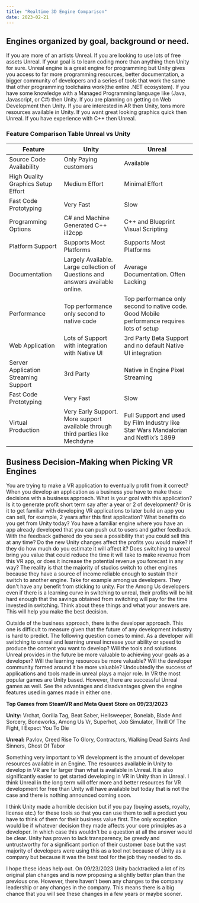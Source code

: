 ```yaml
---
title: "Realtime 3D Engine Comparison"
date: 2023-02-21
---
```


## Engines organized by goal, background or need.


If you are more of an artists Unreal. 
If you are looking to use lots of free assets Unreal. 
If your goal is to learn coding more than anything then Unity for sure. Unreal engine is a great engine for programming but  Unity gives you access to far more programming resources, better documentation,  a bigger community of developers and a series of tools that work the same that other programming toolchains work(the entire .NET ecosystem). 
If you have some knowledge with a Managed Programming language like (Java, Javascript, or C#) then Unity.
If you are planning on getting on Web Development then Unity.
If you are interested in AR then Unity, tons more resources available in Unity.
If you want great looking graphics quick then Unreal.
If you have experience with C++ then Unreal.

### Feature Comparison Table Unreal vs Unity

|Feature              |Unity                      |Unreal                          |
|----------------|-------------------------------|-----------------------------|
|Source Code Availability| Only Paying customers           | Available          |
|High Quality Graphics Setup Effort       |Medium Effort            |Minimal Effort           |
|Fast Code Prototyping    | Very Fast  | Slow|
|Programming Options    | C# and Machine Generated C++ ill2cpp  | C++ and Blueprint Visual Scripting|
|Platform Support    | Supports Most Platforms | Supports Most Platforms|
|Documentation   | Largely Available. Large collection of Questions and answers available online. | Average Documentation. Often Lacking|
|Performance  | Top performance only second to native code | Top performance only second to native code. Good Mobile performance requires lots of setup|
|Web Application   | Lots of Support with integration with Native UI  | 3rd Party Beta Support and no default Native UI integration |
|Server Application Streaming Support    | 3rd Party | Native in Engine Pixel Streaming|
|Fast Code Prototyping    | Very Fast  | Slow|
|Virtual Production | Very Early Support. More support available through third parties like Mechdyne | Full Support and used by Film Industry like Star Wars Mandalorian and  Netflix’s 1899 |



## Business Decision-Making when Picking VR Engines

You are trying to make a VR application to eventually profit from it correct? When you develop an application as a business you have to make these decisions with a business approach. What is your goal with this application? Is it to generate profit short term say after a year or 2 of development? Or is it to get familiar with developing VR applications to later build an app you can sell, for example, 2 years after this first application? What benefits do you get from Unity today? You have a familiar engine where you have an app already developed that you can push out to users and gather feedback. With the feedback gathered do you see a possibility that you could sell this at any time? Do the new Unity changes affect the profits you would make? If they do how much do you estimate it will affect it? Does switching to unreal bring you value that could reduce the time it will take to make revenue from this VR app, or does it increase the potential revenue you forecast in any way? The reality is that the majority of studios switch to other engines because they have a source of income reliable enough to sustain their switch to another engine. Take for example among us developers. They don't have any benefit from sticking to unity. For the Among Us developers even if there is a learning curve in switching to unreal, their profits will be hit hard enough that the savings obtained from switching will pay for the time invested in switching. Think about these things and what your answers are. This will help you make the best decision. 

Outside of the business approach, there is the developer approach. This one is difficult to measure given that the future of any development industry is hard to predict. The following question comes to mind. As a developer will switching to unreal and learning unreal increase your ability or speed to produce the content you want to develop? Will the tools and solutions Unreal provides in the future be more valuable to achieving your goals as a developer? Will the learning resources be more valuable? Will the developer community formed around it be more valuable? Undoubtedly the success of applications and tools made in unreal plays a major role. In VR the most popular games are Unity based. However, there are successful Unreal games as well. See the advantages and disadvantages given the engine features used in games made in either one. 

**Top Games from SteamVR and Meta Quest Store on 09/23/2023**



**Unity:** Vrchat, Gorilla Tag, Beat Saber, Hellsweeper, Bonelab, Blade And Sorcery, Boneworks, Among Us Vr, Superhot, Job Simulator, Thrill Of The Fight, I Expect You To Die




**Unreal:** Pavlov, Creed Rise To Glory, Contractors, Walking Dead Saints And Sinners, Ghost Of Tabor


Something very important to VR development is the amount of developer resources available in an Engine. The resources available in Unity to develop in VR are far larger than what is available in Unreal. It is also significantly easier to get started developing in VR in Unity than in Unreal. I think Unreal in the long term will offer more and better resources for VR development for free than Unity will have available but today that is not the case and there is nothing announced coming soon.

I think Unity made a horrible decision but if you pay (buying assets, royalty, license etc.) for these tools so that you can use them to sell a product you have to think of them for their business value first. The only exception would be if whatever decision they made affects your core principles as a developer. In which case this wouldn't be a question at all the answer would be clear. Unity has proven to lack transparency, be greedy and untrustworthy for a significant portion of their customer base but the vast majority of developers were using this as a tool not because of Unity as a company but because it was the best tool for the job they needed to do.

I hope these ideas help out. On 09/23/2023 Unity backtracked a lot of its original plan changes and is now proposing a slightly better plan than the previous one. However, there haven't been any changes to the company leadership or any changes in the company. This means there is a big chance that you will see these changes in a few years or maybe sooner.
